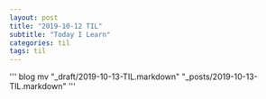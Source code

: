 ```yaml
---
layout: post
title: "2019-10-12 TIL"
subtitle: "Today I Learn"
categories: til
tags: til
---
```


'''
blog
mv "_draft/2019-10-13-TIL.markdown" "_posts/2019-10-13-TIL.markdown"
'''